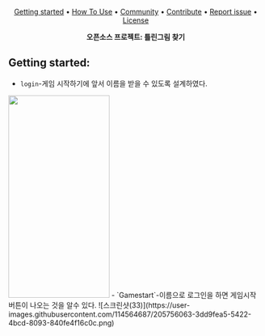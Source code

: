 <p align="center">
  <a href="#getting-started">Getting started</a> •
  <a href="#usage">How To Use</a> •
  <a href="#community">Community</a> •
  <a href="#contribute">Contribute</a> •
  <a href="#report-an-issue">Report issue</a> •
  <a href="#license">License</a>
</p>

<p align="center">
  <strong> 오픈소스 프로젝트: 틀린그림 찾기</a></strong>
</p>
  
## Getting started:
- `login`-게임 시작하기에 앞서 이름을 받을 수 있도록 설계하였다.
<img src="https://user-images.githubusercontent.com/114564687/205753037-b12c21d2-3d89-4fca-a66a-2bed94386857.png" width="200" height="400"/>
- `Gamestart`-이름으로 로그인을 하면 게임시작 버튼이 나오는 것을 알수 있다.
![스크린샷(33)](https://user-images.githubusercontent.com/114564687/205756063-3dd9fea5-5422-4bcd-8093-840fe4f16c0c.png)

